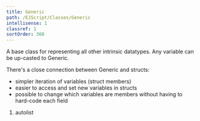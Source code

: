 ```yaml
---
title: Generic
path: /EJScript/Classes/Generic
intellisense: 1
classref: 1
sortOrder: 360
---
```



A base class for representing all other intrinsic datatypes. Any variable can be up-casted to Generic.

There's a close connection between Generic and structs:

* simpler iteration of variables (struct members)
* easier to access and set new variables in structs
* possible to change which variables are members without having to hard-code each field

1. autolist
